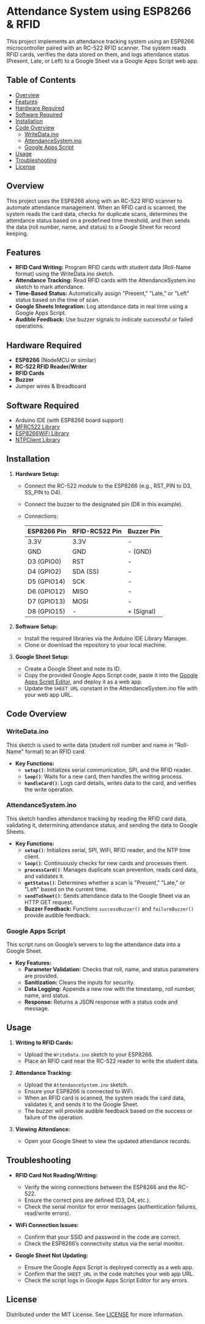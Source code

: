 # Attendance System using ESP8266 & RFID

This project implements an attendance tracking system using an ESP8266 microcontroller paired with an RC-522 RFID scanner. The system reads RFID cards, verifies the data stored on them, and logs attendance status (Present, Late, or Left) to a Google Sheet via a Google Apps Script web app.

## Table of Contents

- [Overview](#overview)
- [Features](#features)
- [Hardware Required](#hardware-required)
- [Software Required](#software-required)
- [Installation](#installation)
- [Code Overview](#code-overview)
  - [WriteData.ino](#writedataino)
  - [AttendanceSystem.ino](#attendancesystemino)
  - [Google Apps Script](#google-apps-script)
- [Usage](#usage)
- [Troubleshooting](#troubleshooting)
- [License](#license)

## Overview

This project uses the ESP8266 along with an RC-522 RFID scanner to automate attendance management. When an RFID card is scanned, the system reads the card data, checks for duplicate scans, determines the attendance status based on a predefined time threshold, and then sends the data (roll number, name, and status) to a Google Sheet for record keeping.

## Features

- **RFID Card Writing:** Program RFID cards with student data (Roll-Name format) using the WriteData.ino sketch.
- **Attendance Tracking:** Read RFID cards with the AttendanceSystem.ino sketch to mark attendance.
- **Time-Based Status:** Automatically assign "Present," "Late," or "Left" status based on the time of scan.
- **Google Sheets Integration:** Log attendance data in real time using a Google Apps Script.
- **Audible Feedback:** Use buzzer signals to indicate successful or failed operations.

## Hardware Required

- **ESP8266** (NodeMCU or similar)
- **RC-522 RFID Reader/Writer**
- **RFID Cards**
- **Buzzer**
- Jumper wires & Breadboard

## Software Required

- Arduino IDE (with ESP8266 board support)
- [MFRC522 Library](https://github.com/miguelbalboa/rfid)
- [ESP8266WiFi Library](https://github.com/esp8266/Arduino)
- [NTPClient Library](https://github.com/arduino-libraries/NTPClient)

## Installation

1. **Hardware Setup:**
   - Connect the RC-522 module to the ESP8266 (e.g., RST_PIN to D3, SS_PIN to D4).
   - Connect the buzzer to the designated pin (D8 in this example).
   - Connections:

      | ESP8266 Pin | RFID-RC522 Pin | Buzzer Pin |
      |-------------|--------------|------------|
      | 3.3V       | 3.3V         | -          |
      | GND        | GND         | - (GND)    |
      | D3 (GPIO0) | RST         | -          |
      | D4 (GPIO2) | SDA (SS)    | -          |
      | D5 (GPIO14)| SCK         | -          |
      | D6 (GPIO12)| MISO        | -          |
      | D7 (GPIO13)| MOSI        | -          |
      | D8 (GPIO15)| -           | + (Signal) |

2. **Software Setup:**
   - Install the required libraries via the Arduino IDE Library Manager.
   - Clone or download the repository to your local machine.

3. **Google Sheet Setup:**
   - Create a Google Sheet and note its ID.
   - Copy the provided Google Apps Script code, paste it into the [Google Apps Script Editor](https://script.google.com), and deploy it as a web app.
   - Update the `SHEET_URL` constant in the AttendanceSystem.ino file with your web app URL.

## Code Overview

### WriteData.ino

This sketch is used to write data (student roll number and name in "Roll-Name" format) to an RFID card.

- **Key Functions:**
  - **`setup()`**: Initializes serial communication, SPI, and the RFID reader.
  - **`loop()`**: Waits for a new card, then handles the writing process.
  - **`handleCard()`**: Logs card details, writes data to the card, and verifies the write operation.

### AttendanceSystem.ino

This sketch handles attendance tracking by reading the RFID card data, validating it, determining attendance status, and sending the data to Google Sheets.

- **Key Functions:**
  - **`setup()`**: Initializes serial, SPI, WiFi, RFID reader, and the NTP time client.
  - **`loop()`**: Continuously checks for new cards and processes them.
  - **`processCard()`**: Manages duplicate scan prevention, reads card data, and validates it.
  - **`getStatus()`**: Determines whether a scan is "Present," "Late," or "Left" based on the current time.
  - **`sendToSheet()`**: Sends attendance data to the Google Sheet via an HTTP GET request.
  - **Buzzer Feedback:** Functions `successBuzzer()` and `failureBuzzer()` provide audible feedback.

### Google Apps Script

This script runs on Google’s servers to log the attendance data into a Google Sheet.

- **Key Features:**
  - **Parameter Validation:** Checks that roll, name, and status parameters are provided.
  - **Sanitization:** Cleans the inputs for security.
  - **Data Logging:** Appends a new row with the timestamp, roll number, name, and status.
  - **Response:** Returns a JSON response with a status code and message.

## Usage

1. **Writing to RFID Cards:**
   - Upload the `WriteData.ino` sketch to your ESP8266.
   - Place an RFID card near the RC-522 reader to write the student data.

2. **Attendance Tracking:**
   - Upload the `AttendanceSystem.ino` sketch.
   - Ensure your ESP8266 is connected to WiFi.
   - When an RFID card is scanned, the system reads the card data, validates it, and sends it to the Google Sheet.
   - The buzzer will provide audible feedback based on the success or failure of the operation.

3. **Viewing Attendance:**
   - Open your Google Sheet to view the updated attendance records.

## Troubleshooting

- **RFID Card Not Reading/Writing:**
  - Verify the wiring connections between the ESP8266 and the RC-522.
  - Ensure the correct pins are defined (D3, D4, etc.).
  - Check the serial monitor for error messages (authentication failures, read/write errors).

- **WiFi Connection Issues:**
  - Confirm that your SSID and password in the code are correct.
  - Check the ESP8266’s connectivity status via the serial monitor.

- **Google Sheet Not Updating:**
  - Ensure the Google Apps Script is deployed correctly as a web app.
  - Confirm that the `SHEET_URL` in the code matches your web app URL.
  - Check the script logs in Google Apps Script Editor for any errors.

## License

Distributed under the MIT License. See [LICENSE](LICENSE) for more information.
